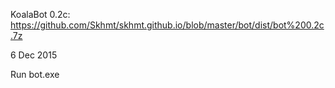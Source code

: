 KoalaBot 0.2c:
https://github.com/Skhmt/skhmt.github.io/blob/master/bot/dist/bot%200.2c.7z

6 Dec 2015

Run bot.exe
